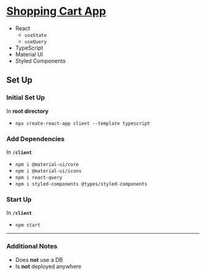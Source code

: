 # [Shopping Cart App](https://www.freecodecamp.org/news/build-a-shopping-cart-with-react-and-typescript/)
- React
  - `useState`
  - `useQuery`
- TypeScript
- Material UI
- Styled Components

## Set Up

### Initial Set Up
In **root directory**
- `npx create-react-app client --template typescript`

### Add Dependencies
In **`/client`**
- `npm i @material-ui/core`
- `npm i @material-ui/icons`
- `npm i react-query`
- `npm i styled-components @types/styled-components`

### Start Up
In **`/client`**
- `npm start`

---

### Additional Notes
- Does **not** use a DB
- Is **not** deployed anywhere

